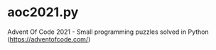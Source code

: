 # aoc2021.py
Advent Of Code 2021 - Small programming puzzles solved in Python (https://adventofcode.com/)
